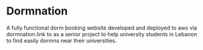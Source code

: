 # Dormnation
A fully functional dorm booking website developed and deployed to aws via dormnation.link to as a senior project to help university students in Lebanon to find easily dormns near their universities.
